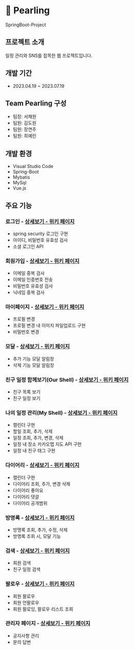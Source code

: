 # 🫧 Pearling
SpringBoot-Project

## 프로젝트 소개
일정 관리와 SNS를 접목한 웹 프로젝트입니다.

## 개발 기간
- 2023.04.19 ~ 2023.07.19

## Team Pearling 구성
- 팀장: 서채원
- 팀원: 김도원
- 팀원: 장연주
- 팀원: 최예린

## 개발 환경
- Visual Studio Code
- Spring-Boot
- Mybatis
- MySql
- Vue.js

## 주요 기능

### 로그인 - [상세보기 - 위키 페이지](https://github.com/dnjseo/WEBpearling/wiki/%EC%A3%BC%EC%9A%94-%EA%B8%B0%EB%8A%A5-%EC%86%8C%EA%B0%9C(%EB%A1%9C%EA%B7%B8%EC%9D%B8))
- spring security 로그인 구현
- 아이디, 비밀번호 유효성 검사
- 소셜 로그인 API

### 회원가입 - [상세보기 - 위키 페이지](https://github.com/dnjseo/WEBpearling/wiki/%EC%A3%BC%EC%9A%94-%EA%B8%B0%EB%8A%A5-%EC%86%8C%EA%B0%9C(%ED%9A%8C%EC%9B%90%EA%B0%80%EC%9E%85))
- 이메일 중복 검사
- 이메일 인증번호 전송
- 비밀번호 유효성 검사
- 닉네임 중복 검사

### 마이페이지 - [상세보기 - 위키 페이지](https://github.com/dnjseo/WEBpearling/wiki/%EC%A3%BC%EC%9A%94-%EA%B8%B0%EB%8A%A5-%EC%86%8C%EA%B0%9C(%EB%A7%88%EC%9D%B4%ED%8E%98%EC%9D%B4%EC%A7%80))
- 프로필 변경
- 프로필 변경 내 이미지 파일업로드 구현
- 비밀번호 변경

### 모달 - [상세보기 - 위키 페이지](https://github.com/dnjseo/WEBpearling/wiki/%EC%A3%BC%EC%9A%94-%EA%B8%B0%EB%8A%A5-%EC%86%8C%EA%B0%9C(%EB%AA%A8%EB%8B%AC))
- 추가 기능 모달 알림창
- 삭제 기능 모달 알림창

### 친구 일정 함께보기(Our Shell) - [상세보기 - 위키 페이지](https://github.com/dnjseo/WEBpearling/wiki/%EC%A3%BC%EC%9A%94-%EA%B8%B0%EB%8A%A5-%EC%86%8C%EA%B0%9C(%EC%B9%9C%EA%B5%AC-%EC%9D%BC%EC%A0%95-%ED%95%A8%EA%BB%98%EB%B3%B4%EA%B8%B0))
- 친구 목록 보기
- 친구 일정 보기

### 나의 일정 관리(My Shell) - [상세보기 - 위키 페이지](https://github.com/dnjseo/WEBpearling/wiki/%EC%A3%BC%EC%9A%94-%EA%B8%B0%EB%8A%A5-%EC%86%8C%EA%B0%9C(%EB%82%98%EC%9D%98-%EC%9D%BC%EC%A0%95-%EA%B4%80%EB%A6%AC))
- 캘린더 구현
- 할일 조회, 추가, 삭제
- 일정 조회, 추가, 변경, 삭제
- 일정 내 장소 카카오맵 지도 API 구현
- 일정 내 친구 태그 구현

### 다이어리 - [상세보기 - 위키 페이지](https://github.com/dnjseo/WEBpearling/wiki/%EC%A3%BC%EC%9A%94-%EA%B8%B0%EB%8A%A5-%EC%86%8C%EA%B0%9C(%EB%8B%A4%EC%9D%B4%EC%96%B4%EB%A6%AC))
- 캘린더 구현
- 다이어리 조회, 추가, 변경 삭제
- 다이어리 좋아요
- 다이어리 댓글
- 다이어리 공개범위

### 방명록 - [상세보기 - 위키 페이지](https://github.com/dnjseo/WEBpearling/wiki/%EC%A3%BC%EC%9A%94-%EA%B8%B0%EB%8A%A5-%EC%86%8C%EA%B0%9C(%EB%B0%A9%EB%AA%85%EB%A1%9D))
- 방명록 조회, 추가, 수정, 삭제
- 방명록 조회 시, 모달 기능

### 검색 - [상세보기 - 위키 페이지](https://github.com/dnjseo/WEBpearling/wiki/%EC%A3%BC%EC%9A%94-%EA%B8%B0%EB%8A%A5-%EC%86%8C%EA%B0%9C(%EA%B2%80%EC%83%89))
- 회원 검색
- 친구 일정 검색

### 팔로우 - [상세보기 - 위키 페이지](https://github.com/dnjseo/WEBpearling/wiki/%EC%A3%BC%EC%9A%94-%EA%B8%B0%EB%8A%A5-%EC%86%8C%EA%B0%9C(%ED%8C%94%EB%A1%9C%EC%9A%B0))
- 회원 팔로우
- 회원 언팔로우
- 회원 팔로잉, 팔로우 리스트 조회

### 관리자 페이지 - [상세보기 - 위키 페이지](https://github.com/dnjseo/WEBpearling/wiki/%EC%A3%BC%EC%9A%94-%EA%B8%B0%EB%8A%A5-%EC%86%8C%EA%B0%9C(%EA%B4%80%EB%A6%AC%EC%9E%90-%ED%8E%98%EC%9D%B4%EC%A7%80))
- 공지사항 관리
- 문의 답변







